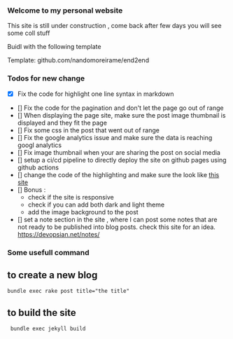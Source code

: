 ### Welcome to my personal website

This site is still under construction , come back after few days you will see some coll stuff

Buidl with the following template

Template: github.com/nandomoreirame/end2end

### Todos for new change

- [x] Fix the code for highlight one line syntax in markdown
- [] Fix the code for the pagination and don't let the page go out of range
- [] When displaying the page site, make sure the post image thumbnail is displayed and they fit the page
- [] Fix some css in the post that went out of range
- [] Fix the google analytics issue and make sure the data is reaching googl analytics
- [] Fix image thumbnail when your are sharing the post on social media
- [] setup a ci/cd pipeline to directly deploy the site on github pages using github actions
- [] change the code of the highlighting and make sure the look like [this site](https://sergiokopplin.github.io/indigo/markdown-extra-components/#side-by-side)
- [] Bonus : 
    - check if the site is responsive
    - check if you can add both dark and light theme
    - add the image background to the post 
- [] set a note section in the site , where I can post some notes that are not ready to be published into blog posts.  check this site for an idea. https://devopsian.net/notes/
 


### Some usefull command 

## to create a new blog 

`bundle exec rake post title="the title"`


## to build the site

` bundle exec jekyll build`
